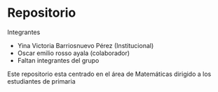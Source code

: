 # Repositorio

Integrantes

- Yina  Victoria Barriosnuevo Pérez (Institucional) 
- Oscar emilio rosso ayala (colaborador)
- Faltan integrantes del grupo

Este repositorio esta centrado en el área de Matemáticas dirigido a los estudiantes de primaria
 